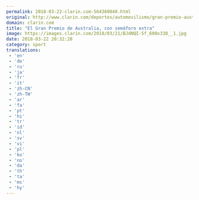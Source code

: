 ```yaml
---
permalink: 2018-03-22-clarin.com-564369040.html
original: http://www.clarin.com/deportes/automovilismo/gran-premio-australia-semaforo-extra_0_H1ywbL-5f.html
domain: clarin.com
title: "El Gran Premio de Australia, con semáforo extra"
image: https://images.clarin.com/2018/03/21/BJdNQI-5f_600x338__1.jpg
date: 2018-03-22 20:32:28
category: sport
translations: 
 - 'en'
 - 'de'
 - 'ru'
 - 'ja'
 - 'fr'
 - 'it'
 - 'zh-CN'
 - 'zh-TW'
 - 'ar'
 - 'fa'
 - 'pt'
 - 'hi'
 - 'tr'
 - 'id'
 - 'nl'
 - 'sv'
 - 'vi'
 - 'pl'
 - 'ko'
 - 'no'
 - 'da'
 - 'th'
 - 'ta'
 - 'ms'
 - 'hy'
---
```


